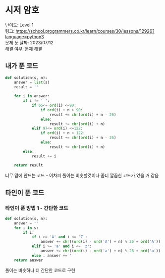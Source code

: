 # 시저 암호

난이도: Level 1  
링크: https://school.programmers.co.kr/learn/courses/30/lessons/12926?language=python3  
문제 푼 날짜: 2023/07/12  
해결 여부: 문제 해결  
  
## 내가 푼 코드

```python
def solution(s, n):
    answer = list(s)
    result = ''
    
    for i in answer:
        if i != ' ':
            if 65<= ord(i) <=90:
                if ord(i) + n > 90:
                    result += chr(ord(i) + n - 26)
                else:
                    result += chr(ord(i) + n)
            elif 97<= ord(i) <=122:
                if ord(i) + n > 122:
                    result += chr(ord(i) + n - 26)
                else:
                    result += chr(ord(i) + n)
        else:
            result += i
                    
    return result
```

너무 맘에 안드는 코드 - 어차피 풀이는 비슷할것이나 좀더 깔끔한 코드가 있을 거 같음

## 타인이 푼 코드

### 타인이 푼 방법 1 - 간단한 코드

```python
def solution(s, n):
    answer = ''
    for i in s:
        if i:
            if i >= 'A' and i <= 'Z':
                answer += chr((ord(i) - ord('A') + n) % 26 + ord('A'))
            elif i >= 'a' and i <= 'z':
                answer += chr((ord(i) - ord('a') + n) % 26 + ord('a'))
            else : answer += ' '
    return answer
```

풀이는 비슷하나 더 간단한 코드로 구현
